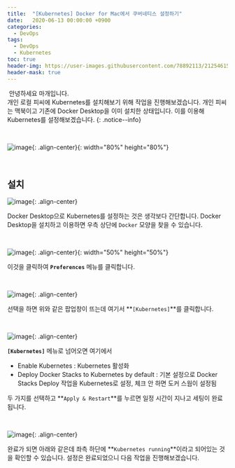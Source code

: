 ```yaml
---
title:  "[Kubernetes] Docker for Mac에서 쿠버네티스 설정하기"
date:   2020-06-13 00:00:00 +0900
categories:
  - DevOps
tags:
  - DevOps
  - Kubernetes
toc: true
header-img: https://user-images.githubusercontent.com/78892113/212546158-8d876bf1-fbb1-479a-b303-3a37d0fa0511.png
header-mask: true
---
```




&nbsp;안녕하세요 마개입니다.  
개인 로컬 피씨에 Kubernetes를 설치해보기 위해 작업을 진행해보겠습니다. 개인 피씨는 맥북이고 기존에 Docker Desktop을 이미 설치한 상태입니다. 이를 이용해 Kubernetes를 설정해보겠습니다.
{: .notice--info}

<br>

![image](https://user-images.githubusercontent.com/78892113/212546158-8d876bf1-fbb1-479a-b303-3a37d0fa0511.png){: .align-center}{: width="80%" height="80%"} 

<br>

## 설치 

![image](https://user-images.githubusercontent.com/78892113/212546403-4ad0b375-d6a6-411d-8a8b-2b7ed1c55a03.png){: .align-center}

Docker Desktop으로 Kubernetes를 설정하는 것은 생각보다 간단합니다. Docker Desktop을 설치하고 이용하면 우측 상단에 `Docker` 모양을 찾을 수 있습니다.

<br>

![image](https://user-images.githubusercontent.com/78892113/212546454-533abfdf-07e5-41dd-b1ab-ebcf518c6d81.png){: .align-center}{: width="50%" height="50%"}


이것을 클릭하여 **`Preferences`** 메뉴를 클릭합니다.

<br>

![image](https://user-images.githubusercontent.com/78892113/212546496-43b95588-12e5-4637-b4de-efbd9f59bf59.png){: .align-center}

선택을 하면 위와 같은 팝업창이 뜨는데 여기서 **`[Kubernetes]`**를 클릭합니다.

<br>

![image](https://user-images.githubusercontent.com/78892113/212546505-116f87ac-2ef1-4b48-99ab-4b6f59e8d7c2.png){: .align-center}

**`[Kubernetes]`** 메뉴로 넘어오면 여기에서 
* Enable Kubernetes : Kubernetes 활성화 
* Deploy Docker Stacks to Kubernetes by default : 기본 설정으로 Docker Stacks Deploy 작업을 Kubernetes로 설정, 체크 안 하면 도커 스웜이 설정됨

두 가지를 선택하고 **`Apply & Restart`**를 누르면 일정 시간이 지나고 세팅이 완료됩니다.

<br>

![image](https://user-images.githubusercontent.com/78892113/212546510-0aec8be5-0bbd-4cf7-8436-f6c9ef8f6b2c.png){: .align-center}

완료가 되면 아래와 같은데 좌측 하단에 **`Kubernetes running`**이라고 되어있는 것을 확인할 수 있습니다. 설정은 완료되었으니 다음 작업을 진행해보겠습니다.